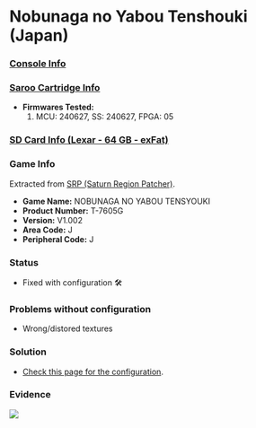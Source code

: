 # Nobunaga no Yabou Tenshouki (Japan)

### [Console Info](../../../../../Info/Consoles/VA13/README.md)

### [Saroo Cartridge Info](../../../../../Info/Cartridges/RetroGameParadiseStore/1.32F/README.md)

- <b>Firmwares Tested:</b>
  1. MCU: 240627, SS: 240627, FPGA: 05

### [SD Card Info (Lexar - 64 GB - exFat)](../../../../../Info/SdCards/Lexar/64GB/exfat/README.md)

### Game Info

Extracted from [SRP (Saturn Region Patcher)](https://segaxtreme.net/resources/saturn-region-patcher.81/download).

- <b>Game Name:</b> NOBUNAGA NO YABOU TENSYOUKI
- <b>Product Number:</b> T-7605G
- <b>Version:</b> V1.002
- <b>Area Code:</b> J
- <b>Peripheral Code:</b> J

### Status

- Fixed with configuration :hammer_and_wrench:

### Problems without configuration

- Wrong/distored textures

### Solution

- [Check this page for the configuration](https://github.com/williamdsw/saroo-configuration-list/blob/master/Regions/Retails/Japan/T-7605G/README.md).

### Evidence

[![](https://img.youtube.com/vi/FmHdt4gRDO8/0.jpg)](https://www.youtube.com/watch?v=FmHdt4gRDO8)
